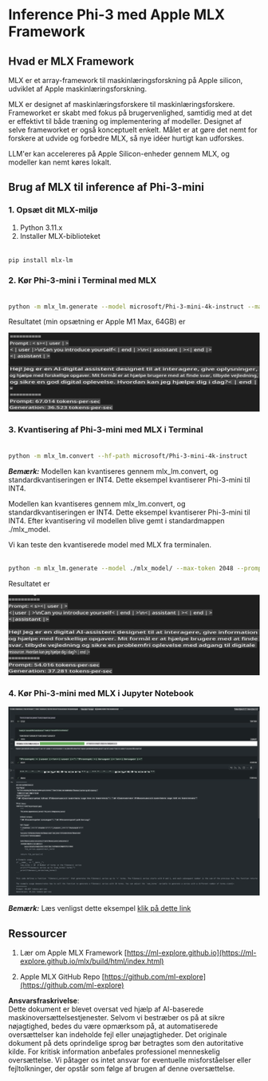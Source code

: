 # **Inference Phi-3 med Apple MLX Framework**

## **Hvad er MLX Framework**

MLX er et array-framework til maskinlæringsforskning på Apple silicon, udviklet af Apple maskinlæringsforskning.

MLX er designet af maskinlæringsforskere til maskinlæringsforskere. Frameworket er skabt med fokus på brugervenlighed, samtidig med at det er effektivt til både træning og implementering af modeller. Designet af selve frameworket er også konceptuelt enkelt. Målet er at gøre det nemt for forskere at udvide og forbedre MLX, så nye idéer hurtigt kan udforskes.

LLM'er kan accelereres på Apple Silicon-enheder gennem MLX, og modeller kan nemt køres lokalt.

## **Brug af MLX til inference af Phi-3-mini**

### **1. Opsæt dit MLX-miljø**

1. Python 3.11.x  
2. Installer MLX-biblioteket  

```bash

pip install mlx-lm

```

### **2. Kør Phi-3-mini i Terminal med MLX**

```bash

python -m mlx_lm.generate --model microsoft/Phi-3-mini-4k-instruct --max-token 2048 --prompt  "<|user|>\nCan you introduce yourself<|end|>\n<|assistant|>"

```

Resultatet (min opsætning er Apple M1 Max, 64GB) er

![Terminal](../../../../../translated_images/01.0d0f100b646a4e4c4f1cd36c1a05727cd27f1e696ed642c06cf6e2c9bbf425a4.da.png)

### **3. Kvantisering af Phi-3-mini med MLX i Terminal**

```bash

python -m mlx_lm.convert --hf-path microsoft/Phi-3-mini-4k-instruct

```

***Bemærk:*** Modellen kan kvantiseres gennem mlx_lm.convert, og standardkvantiseringen er INT4. Dette eksempel kvantiserer Phi-3-mini til INT4.

Modellen kan kvantiseres gennem mlx_lm.convert, og standardkvantiseringen er INT4. Dette eksempel kvantiserer Phi-3-mini til INT4. Efter kvantisering vil modellen blive gemt i standardmappen ./mlx_model.

Vi kan teste den kvantiserede model med MLX fra terminalen.

```bash

python -m mlx_lm.generate --model ./mlx_model/ --max-token 2048 --prompt  "<|user|>\nCan you introduce yourself<|end|>\n<|assistant|>"

```

Resultatet er

![INT4](../../../../../translated_images/02.04e0be1f18a90a58ad47e0c9d9084ac94d0f1a8c02fa707d04dd2dfc7e9117c6.da.png)

### **4. Kør Phi-3-mini med MLX i Jupyter Notebook**

![Notebook](../../../../../translated_images/03.0cf0092fe143357656bb5a7bc6427c41d8528d772d38a82d0b2693e2a3eeb16e.da.png)

***Bemærk:*** Læs venligst dette eksempel [klik på dette link](../../../../../code/03.Inference/MLX/MLX_DEMO.ipynb)

## **Ressourcer**

1. Lær om Apple MLX Framework [https://ml-explore.github.io](https://ml-explore.github.io/mlx/build/html/index.html)

2. Apple MLX GitHub Repo [https://github.com/ml-explore](https://github.com/ml-explore)

**Ansvarsfraskrivelse**:  
Dette dokument er blevet oversat ved hjælp af AI-baserede maskinoversættelsestjenester. Selvom vi bestræber os på at sikre nøjagtighed, bedes du være opmærksom på, at automatiserede oversættelser kan indeholde fejl eller unøjagtigheder. Det originale dokument på dets oprindelige sprog bør betragtes som den autoritative kilde. For kritisk information anbefales professionel menneskelig oversættelse. Vi påtager os intet ansvar for eventuelle misforståelser eller fejltolkninger, der opstår som følge af brugen af denne oversættelse.